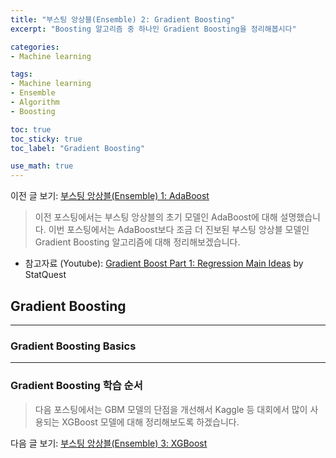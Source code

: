 ```yaml
---
title: "부스팅 앙상블(Ensemble) 2: Gradient Boosting"
excerpt: "Boosting 알고리즘 중 하나인 Gradient Boosting을 정리해봅시다"

categories:
- Machine learning

tags:
- Machine learning
- Ensemble
- Algorithm
- Boosting

toc: true
toc_sticky: true
toc_label: "Gradient Boosting"

use_math: true
---
```


이전 글 보기: [부스팅 앙상블(Ensemble) 1: AdaBoost](https://tyami.github.io/machine%20learning/ensemble-3-boosting-AdaBoost)

> 이전 포스팅에서는 부스팅 앙상블의 초기 모델인 AdaBoost에 대해 설명했습니다.
> 이번 포스팅에서는 AdaBoost보다 조금 더 진보된 부스팅 앙상블 모델인 Gradient Boosting 알고리즘에 대해 정리해보겠습니다.

- 참고자료 (Youtube): [Gradient Boost Part 1: Regression Main Ideas](https://www.youtube.com/watch?v=3CC4N4z3GJc) by StatQuest 
 
## Gradient Boosting



---

### Gradient Boosting Basics

---

### Gradient Boosting 학습 순서


> 다음 포스팅에서는 GBM 모델의 단점을 개선해서 Kaggle 등 대회에서 많이 사용되는 XGBoost 모델에 대해 정리해보도록 하겠습니다.

다음 글 보기: [부스팅 앙상블(Ensemble) 3: XGBoost](https://tyami.github.io/machine%20learning/ensemble-5-boosting-XGBoost/)